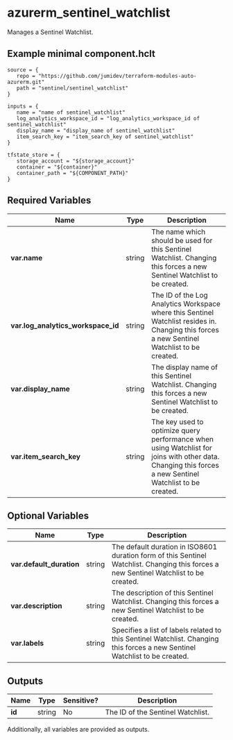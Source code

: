 # azurerm_sentinel_watchlist

Manages a Sentinel Watchlist.

## Example minimal component.hclt

```hcl
source = {
   repo = "https://github.com/jumidev/terraform-modules-auto-azurerm.git" 
   path = "sentinel/sentinel_watchlist" 
}

inputs = {
   name = "name of sentinel_watchlist" 
   log_analytics_workspace_id = "log_analytics_workspace_id of sentinel_watchlist" 
   display_name = "display_name of sentinel_watchlist" 
   item_search_key = "item_search_key of sentinel_watchlist" 
}

tfstate_store = {
   storage_account = "${storage_account}" 
   container = "${container}" 
   container_path = "${COMPONENT_PATH}" 
}

```

## Required Variables

| Name | Type |  Description |
| ---- | --------- |  ----------- |
| **var.name** | string |  The name which should be used for this Sentinel Watchlist. Changing this forces a new Sentinel Watchlist to be created. | 
| **var.log_analytics_workspace_id** | string |  The ID of the Log Analytics Workspace where this Sentinel Watchlist resides in. Changing this forces a new Sentinel Watchlist to be created. | 
| **var.display_name** | string |  The display name of this Sentinel Watchlist. Changing this forces a new Sentinel Watchlist to be created. | 
| **var.item_search_key** | string |  The key used to optimize query performance when using Watchlist for joins with other data. Changing this forces a new Sentinel Watchlist to be created. | 

## Optional Variables

| Name | Type |  Description |
| ---- | --------- |  ----------- |
| **var.default_duration** | string |  The default duration in ISO8601 duration form of this Sentinel Watchlist. Changing this forces a new Sentinel Watchlist to be created. | 
| **var.description** | string |  The description of this Sentinel Watchlist. Changing this forces a new Sentinel Watchlist to be created. | 
| **var.labels** | string |  Specifies a list of labels related to this Sentinel Watchlist. Changing this forces a new Sentinel Watchlist to be created. | 



## Outputs

| Name | Type | Sensitive? | Description |
| ---- | ---- | --------- | --------- |
| **id** | string | No  | The ID of the Sentinel Watchlist. | 

Additionally, all variables are provided as outputs.
